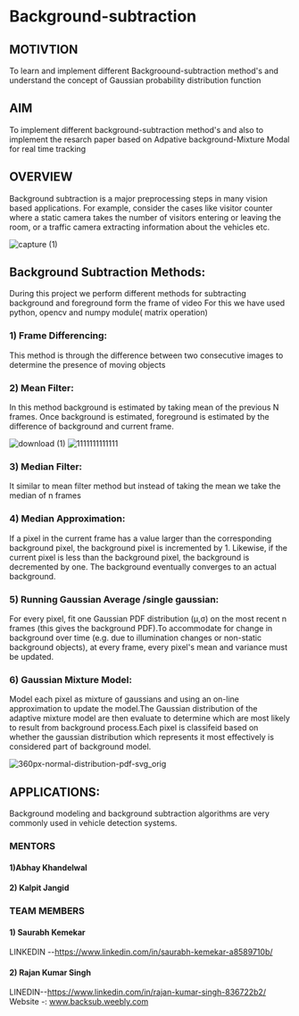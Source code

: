 #                                                Background-subtraction
## MOTIVTION
To learn and implement different Backgroound-subtraction method's and understand the concept of Gaussian probability distribution function
## AIM
To implement different background-subtraction method's and also to implement the resarch paper based on  Adpative background-Mixture Modal for real time tracking 
## OVERVIEW
Background subtraction is a major preprocessing steps in many vision based applications. For example, consider the cases like visitor counter where a static camera takes the number of visitors entering or leaving the room, or a traffic camera extracting information about the vehicles etc.

![capture (1)](https://user-images.githubusercontent.com/50518930/61316081-0d907180-a7b5-11e9-9b0a-3e1f7508a348.png)

## Background Subtraction Methods:
During this project we perform different methods for subtracting background and foreground form the frame of video 
For this we have used python, opencv and numpy module( matrix operation) 

### 1) Frame Differencing:
This method is through the difference between two consecutive images to determine the presence of moving objects
### 2) Mean Filter:
In this method background is estimated by taking mean of the previous N frames. Once background is estimated, foreground is estimated by the difference of background and current frame.

![download (1)](https://user-images.githubusercontent.com/50518930/61317408-c3f55600-a7b7-11e9-9032-6e784cded33d.jpg)
![1111111111111](https://user-images.githubusercontent.com/50518930/61319680-8f37cd80-a7bc-11e9-922f-8649605683d4.jpg)


### 3) Median Filter:
It similar to mean filter method but instead of taking the mean we take the median of n frames

### 4) Median Approximation:
If a pixel in the current frame has a value larger than the corresponding background pixel, the background pixel is incremented by 1.
Likewise, if the current pixel is less than the background pixel, the background is decremented by one. The background eventually converges to an actual background.

### 5) Running Gaussian Average /single gaussian:
For every pixel, fit one Gaussian PDF distribution (µ,σ) on the most recent n frames (this gives the background PDF).To accommodate for change in background over time (e.g. due to illumination changes or non-static background objects), at every frame, every pixel's mean and variance must be updated.

### 6) Gaussian Mixture Model:
Model each pixel as mixture of gaussians and using an on-line approximation to update the model.The Gaussian distribution of the adaptive mixture model are then evaluate to determine which are most likely to result from background process.Each pixel is classifeid based on whether the gaussian distribution which represents it most effectively is considered part of background model.

![360px-normal-distribution-pdf-svg_orig](https://user-images.githubusercontent.com/50518930/61319551-4bdd5f00-a7bc-11e9-8082-75ee32ff90c8.png)



## APPLICATIONS:
Background modeling and background subtraction algorithms are very commonly used in vehicle detection systems.

### MENTORS
#### 1)Abhay Khandelwal
#### 2) Kalpit Jangid

### TEAM MEMBERS
#### 1) Saurabh Kemekar
LINKEDIN --https://www.linkedin.com/in/saurabh-kemekar-a8589710b/

#### 2) Rajan Kumar Singh
LINEDIN--https://www.linkedin.com/in/rajan-kumar-singh-836722b2/
Website -: www.backsub.weebly.com
